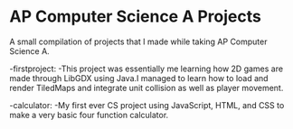 # AP Computer Science A Projects

A small compilation of projects that I made while taking AP Computer Science A.

-firstproject:
  -This project was essentially me learning how 2D games are made through LibGDX using Java.I managed to learn how to load and render TiledMaps and integrate unit collision as well as player movement.
  
-calculator:
  -My first ever CS project using JavaScript, HTML, and CSS to make a very basic four function calculator.
  


